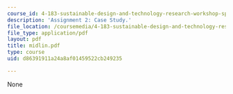 ```yaml
---
course_id: 4-183-sustainable-design-and-technology-research-workshop-spring-2004
description: 'Assignment 2: Case Study.'
file_location: /coursemedia/4-183-sustainable-design-and-technology-research-workshop-spring-2004/d86391911a24a8af01459522cb249235_midlin.pdf
file_type: application/pdf
layout: pdf
title: midlin.pdf
type: course
uid: d86391911a24a8af01459522cb249235

---
```

None